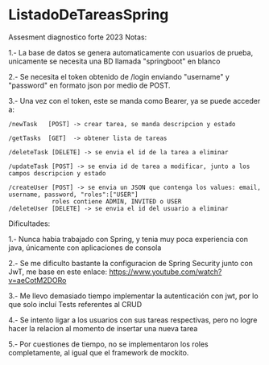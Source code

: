 # ListadoDeTareasSpring
Assesment diagnostico forte 2023
Notas:

1.- La base de datos se genera automaticamente con usuarios de prueba, unicamente se necesita una BD llamada "springboot" en blanco

2.- Se necesita el token obtenido de /login enviando "username" y "password" en formato json por medio de POST.

3.- Una vez con el token, este se manda como Bearer, ya se puede acceder a:

	/newTask   [POST] -> crear tarea, se manda descripcion y estado
 
	/getTasks  [GET]  -> obtener lista de tareas
 
	/deleteTask [DELETE] -> se envia el id de la tarea a eliminar
 
	/updateTask [POST] -> se envia id de tarea a modificar, junto a los campos descripcion y estado
 
	/createUser [POST] -> se envia un JSON que contenga los values: email, username, password, "roles":["USER"]
				roles contiene ADMIN, INVITED o USER
	/deleteUser [DELETE] -> se envia el id del usuario a eliminar

Dificultades:

1.- Nunca habia trabajado con Spring, y tenia muy poca experiencia con java, únicamente con aplicaciones de consola

2.- Se me dificulto bastante la configuracion de Spring Security junto con JwT, me base en este enlace: https://www.youtube.com/watch?v=aeCotM2DORo

3.- Me llevo demasiado tiempo implementar la autenticación con jwt, por lo que solo incluí Tests referentes al CRUD

4.- Se intento ligar a los usuarios con sus tareas respectivas, pero no logre hacer la relacion al momento de insertar una nueva tarea

5.- Por cuestiones de tiempo, no se implementaron los roles completamente, al igual que el framework de mockito.


